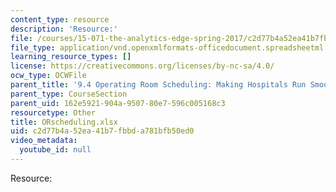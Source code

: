 ```yaml
---
content_type: resource
description: 'Resource:'
file: /courses/15-071-the-analytics-edge-spring-2017/c2d77b4a52ea41b7fbbda781bfb50ed0_ORscheduling.xlsx
file_type: application/vnd.openxmlformats-officedocument.spreadsheetml.sheet
learning_resource_types: []
license: https://creativecommons.org/licenses/by-nc-sa/4.0/
ocw_type: OCWFile
parent_title: '9.4 Operating Room Scheduling: Making Hospitals Run Smoothly  (Recitation)'
parent_type: CourseSection
parent_uid: 162e5921-904a-9507-80e7-596c005168c3
resourcetype: Other
title: ORscheduling.xlsx
uid: c2d77b4a-52ea-41b7-fbbd-a781bfb50ed0
video_metadata:
  youtube_id: null
---
```

Resource: